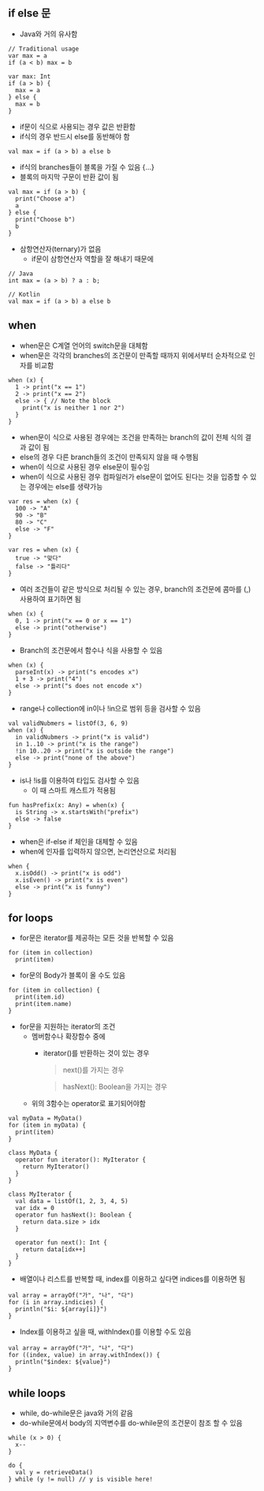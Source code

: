 ## if else 문
- Java와 거의 유사함
```
// Traditional usage
var max = a
if (a < b) max = b
```
```
var max: Int
if (a > b) {
  max = a
} else {
  max = b
}
```
- if문이 식으로 사용되는 경우 값은 반환함
- if식의 경우 반드시 else를 동반해야 함
```
val max = if (a > b) a else b
```
- if식의 branches들이 블록을 가질 수 있음 {...}
- 블록의 마지막 구문이 반환 값이 됨
```
val max = if (a > b) {
  print("Choose a")
  a
} else {
  print("Choose b")
  b
}
```
- 삼항연산자(ternary)가 없음
  * if문이 삼항연산자 역할을 잘 해내기 때문에
```
// Java
int max = (a > b) ? a : b;
```
```
// Kotlin
val max = if (a > b) a else b
```

## when
- when문은 C계열 언어의 switch문을 대체함
- when문은 각각의 branches의 조건문이 만족할 때까지 위에서부터 순차적으로 인자를 비교함
``` 
when (x) {
  1 -> print("x == 1")
  2 -> print("x == 2")
  else -> { // Note the block
    print("x is neither 1 nor 2")
  }
}
```
- when문이 식으로 사용된 경우에는 조건을 만족하는 branch의 값이 전체 식의 결과 값이 됨
- else의 경우 다른 branch들의 조건이 만족되지 않을 때 수행됨
- when이 식으로 사용된 경우 else문이 필수임
- when이 식으로 사용된 경우 컴파일러가 else문이 없어도 된다는 것을 입증할 수 있는 경우에는 else를 생략가능
```
var res = when (x) {
  100 -> "A"
  90 -> "B"
  80 -> "C"
  else -> "F"
}
```
```
var res = when (x) {
  true -> "맞다"
  false -> "틀리다"
}
```
- 여러 조건들이 같은 방식으로 처리될 수 있는 경우, branch의 조건문에 콤마를 (,) 사용하여 표기하면 됨
```
when (x) {
  0, 1 -> print("x == 0 or x == 1")
  else -> print("otherwise")
}
```
- Branch의 조건문에서 함수나 식을 사용할 수 있음
```
when (x) {
  parseInt(x) -> print("s encodes x")
  1 + 3 -> print("4")
  else -> print("s does not encode x")
}
```
- range나 collection에 in이나 !in으로 범위 등을 검사할 수 있음
```
val validNubmers = listOf(3, 6, 9)
when (x) {
  in validNubmers -> print("x is valid")
  in 1..10 -> print("x is the range")
  !in 10..20 -> print("x is outside the range")
  else -> print("none of the above")
}
```
- is나 !is를 이용하여 타입도 검사할 수 있음
  * 이 때 스마트 캐스트가 적용됨
```
fun hasPrefix(x: Any) = when(x) {
  is String -> x.startsWith("prefix")
  else -> false
}
```
- when은 if-else if 체인을 대체할 수 있음
- when에 인자를 입력하지 않으면, 논리연산으로 처리됨
```
when {
  x.isOdd() -> print("x is odd")
  x.isEven() -> print("x is even")
  else -> print("x is funny")
}
```

## for loops
- for문은 iterator를 제공하는 모든 것을 반복할 수 있음
```
for (item in collection)
  print(item)
```
- for문의 Body가 블록이 올 수도 있음
```
for (item in collection) {
  print(item.id)
  print(item.name)
}
```
- for문을 지원하는 iterator의 조건
  * 멤버함수나 확장함수 중에
    - iterator()를 반환하는 것이 있는 경우
      >next()를 가지는 경우
      
      >hasNext(): Boolean을 가지는 경우
  * 위의 3함수는 operator로 표기되어야함
```
val myData = MyData()
for (item in myData) {
  print(item)
}
```
```
class MyData {
  operator fun iterator(): MyIterator {
    return MyIterator()
  }
}
```
```
class MyIterator {
  val data = listOf(1, 2, 3, 4, 5)
  var idx = 0
  operator fun hasNext(): Boolean {
    return data.size > idx
  }
  
  operator fun next(): Int {
    return data[idx++]
  }
}
```
- 배열이나 리스트를 반복할 때, index를 이용하고 싶다면 indices를 이용하면 됨
```
val array = arrayOf("가", "나", "다")
for (i in array.indicies) {
  println("$i: ${array[i]}")
}
```
- Index를 이용하고 싶을 때, withIndex()를 이용할 수도 있음
```
val array = arrayOf("가", "나", "다")
for ((index, value) in array.withIndex()) {
  println("$index: ${value}")
}
```

## while loops
- while, do-while문은 java와 거의 같음
- do-while문에서 body의 지역변수를 do-while문의 조건문이 참조 할 수 있음
```
while (x > 0) {
  x--
}
```
```
do {
  val y = retrieveData()
} while (y != null) // y is visible here!
```
